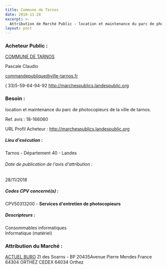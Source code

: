```yaml
---
title: Commune de Tarnos
date: 2018-11-28
excerpt: >-
  Attribution de Marché Public - location et maintenance du parc de photocopieurs de la ville de tarnos.
layout: post
---
```


### Acheteur Public : 
<a href="/acheteur-33/siren-214003121"> COMMUNE DE TARNOS</a><br/>

Pascale Claudio

commandepublique@ville-tarnos.fr

( 33)5-59-64-94-92
http://marchespublics.landespublic.org
### Besoin :

location et maintenance du parc de photocopieurs de la ville de tarnos.

Ref. avis : 18-166060

URL Profil Acheteur : http://marchespublics.landespublic.org

##### Lieu d'exécution :

Tarnos - Département 40 - Landes

###### Date de publication de l'avis d'attribution : 
28/11/2018

##### Codes CPV concerné(s) :
CPV50313200 - **Services d'entretien de photocopieurs** <br/>

##### Descripteurs :
Consommables informatiques <br/>
Informatique (matériel) <br/>

### Attribution du Marché :
<a href="/entreprise-253/siren-307594325"> ACTUEL BURO</a>    ZI des Soarns - BP 20435Avenue Pierre Mendes France 64304 ORTHEZ CEDEX 64034 Orthez <br/>
